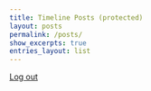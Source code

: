 ```yaml
---
title: Timeline Posts (protected)
layout: posts
permalink: /posts/
show_excerpts: true
entries_layout: list
---
```


<div class="text-center">
  <a href="/?__logout=1" class="btn btn--warning">Log out</a>
</div>